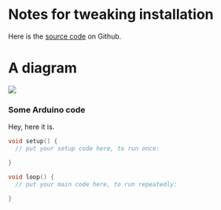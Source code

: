 # Notes for tweaking installation #

Here is the [source code](https://github.com/newamericanpublicart/PROJECT_NAME) on Github.

# A diagram #

[![](img/thumbnail_750px_project-name-final-version-2016-01-01.jpg)](img/project-name-final-version-2016-01-01.jpg)

### Some Arduino code ###

Hey, here it is.

```c++
void setup() {
  // put your setup code here, to run once:

}

void loop() {
  // put your main code here, to run repeatedly:

}
```